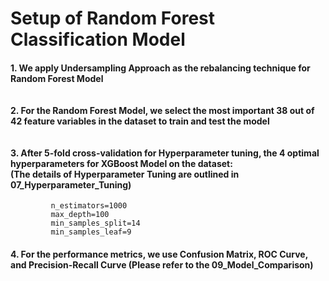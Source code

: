 # Setup of Random Forest Classification Model
#### 1. We apply Undersampling Approach as the rebalancing technique for Random Forest Model <br><br><br> 2. For the Random Forest Model, we select the most important 38 out of 42 feature variables in the dataset to train and test the model <br><br><br> 3. After 5-fold cross-validation for Hyperparameter tuning, the 4 optimal hyperparameters for XGBoost Model on the dataset: <br> (The details of Hyperparameter Tuning are outlined in 07_Hyperparameter_Tuning)
             n_estimators=1000
             max_depth=100
             min_samples_split=14
             min_samples_leaf=9
            
#### 4. For the performance metrics, we use Confusion Matrix, ROC Curve, and Precision-Recall Curve (Please refer to the 09_Model_Comparison)
